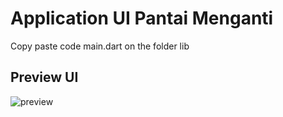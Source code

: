 # Application UI Pantai Menganti

Copy paste code main.dart on the folder lib

## Preview UI

![preview](https://user-images.githubusercontent.com/19799218/199523061-e2eb8d9b-eb93-48e7-b9ba-3ab853a7fbac.png)

